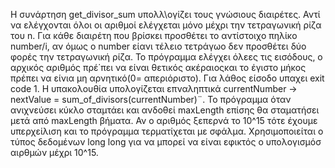 Η συνάρτηση get_divisor_sum υπολλ\ογίζει τους γνώσιους διαιρέτες. Αντί να ελέγχονται όλοι οι αριθμοί ελέγχεται μόνο μέχρι την τετραγωνική ρίζα του n.
Για κάθε διαιρέτη  που βρίσκει προσθέτει το αντίστοιχο πηλίκο number/i, αν όμως ο number είανι τέλειο τετράγωο δεν προσθέτει δύο φορές την τετραγωνική ρίζα.
Το πρόγραμμα ελέγχει όλεες τις εισόδους, ο αρχικός αριθμός πρέ΄πει να είναι θετικός ακέραιοςκαι το έγιστο μήκος πρέπει να είνια μη αρνητικό(0= απεριόριστο). Για λάθος είσοδο υπαχει exit code 1.
Η υπακολουθία υπολογίζεται επναληπτικά  currentNumber → nextValue = sum_of_divisors(currentNumber)¨.
Το πρόγραμμα όταν ανιχνεύσει κύκλο σταμτάει και ανδοθεί maxLength επίσης θα σταματήσει μετά από maxLength βήματα.
Αν ο αριθμός ξεπερνά το 10^15 τότε έχουμε υπερχείλιση και το πρόγραμμα τερματίχεται με σφάλμα.
Χρησιμοποιείται ο τύπος δεδομένων long long για να μπορεί να είναι εφικτός ο υπολογισμόσ αιρθμών μέχρι 10^15.
